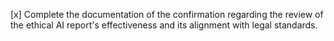 [x] Complete the documentation of the confirmation regarding the review of the ethical AI report's effectiveness and its alignment with legal standards.